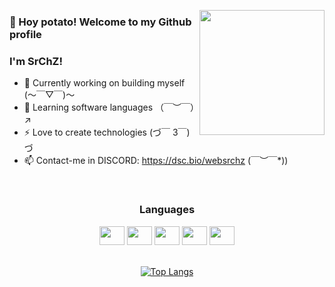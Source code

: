 <p align="center">
  <img align="right" height="200" src="https://1.bp.blogspot.com/-u0DRAykByfg/Wdj2lwDjJrI/AAAAAAADAk0/lFLnRRAlyEcFU7Y7Sgfi5Hc2nu-DCELEACLcBGAs/s1600/AW567260_00.gif" />
</p align="center">

### 👋 Hoy potato! Welcome to my Github profile
### I'm SrChZ!

- 🔭 Currently working on building myself  (～￣▽￣)～
- 🌱 Learning software languages （￣︶￣）↗　
- ⚡ Love to create technologies  (づ￣ 3￣)づ
- 📫 Contact-me in DISCORD: https://dsc.bio/websrchz \(￣︶￣*\))

<br>
<div align="center">
  <h3> Languages </h3>
  <img aling="center" height="30" width="40" src="https://cdn.jsdelivr.net/gh/devicons/devicon/icons/python/python-original.svg"/>
  <img aling="center" height="30" width="40" src="https://cdn.jsdelivr.net/gh/devicons/devicon/icons/java/java-original.svg"/>
  <img aling="center" height="30" width="40" src="https://cdn.jsdelivr.net/gh/devicons/devicon/icons/javascript/javascript-original.svg"/>
  <img aling="center" height="30" width="40" src="https://cdn.jsdelivr.net/gh/devicons/devicon/icons/html5/html5-original.svg"/>
  <img aling="center" height="30" width="40" src="https://cdn.jsdelivr.net/gh/devicons/devicon/icons/css3/css3-original.svg" />
</div>

<br>
<div align="center">

  
  [![Top Langs](https://github-readme-stats.vercel.app/api/top-langs/?username=WebSrChZ&layout=compact&langs_count=10&theme=dark&hide_title=true)](https://github.com/WebSrChZ/github-readme-stats)
</div>
